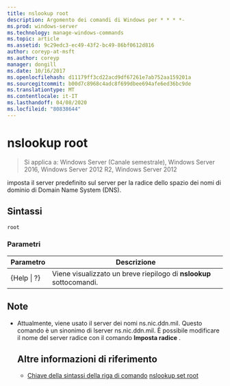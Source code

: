 ```yaml
---
title: nslookup root
description: Argomento dei comandi di Windows per * * * *-
ms.prod: windows-server
ms.technology: manage-windows-commands
ms.topic: article
ms.assetid: 9c29edc3-ec49-43f2-bc49-86bf0612d816
author: coreyp-at-msft
ms.author: coreyp
manager: dongill
ms.date: 10/16/2017
ms.openlocfilehash: d11179ff3cd22acd9df67261e7ab752aa159201a
ms.sourcegitcommit: b00d7c8968c4adc8f699dbee694afe6ed36bc9de
ms.translationtype: MT
ms.contentlocale: it-IT
ms.lasthandoff: 04/08/2020
ms.locfileid: "80838644"
---
```

# <a name="nslookup-root"></a>nslookup root

>Si applica a: Windows Server (Canale semestrale), Windows Server 2016, Windows Server 2012 R2, Windows Server 2012

imposta il server predefinito sul server per la radice dello spazio dei nomi di dominio di Domain Name System (DNS).
## <a name="syntax"></a>Sintassi
```
root 
```
### <a name="parameters"></a>Parametri

|    Parametro    |                      Descrizione                      |
|-----------------|-------------------------------------------------------|
| {Help &#124; ?} | Viene visualizzato un breve riepilogo di **nslookup** sottocomandi. |

## <a name="remarks"></a>Note
- Attualmente, viene usato il server dei nomi ns.nic.ddn.mil. Questo comando è un sinonimo di lserver ns.nic.ddn.mil. È possibile modificare il nome del server radice con il comando **Imposta radice** .
  ## <a name="additional-references"></a>Altre informazioni di riferimento
  - [Chiave della sintassi della riga di comando](command-line-syntax-key.md)
  [nslookup set root](nslookup-set-root.md)

